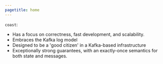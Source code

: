 ```yaml
---
pagetitle: home
---
```


`coast`:

- Has a focus on correctness, fast development, and scalability.
- Embraces the Kafka log model
- Designed to be a 'good citizen' in a Kafka-based infrastructure
- Exceptionally strong guarantees, with an exactly-once semantics for both state
  and messages.
